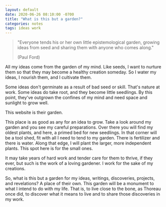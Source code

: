 ```yaml
---
layout: default
date: 2020-06-26 08:10:00 -0700
title: "What is this but a garden?"
categories: notes
tags: ideas work
---
```


> "Everyone tends his or her own little epistemological garden, growing ideas from seed and sharing them with anyone who comes along."
>
> (Paul Ford)

All my ideas come from the garden of my mind. Like seeds, I want to nurture them so that they may become a healthy creation someday. So I water my ideas, I nourish them, and I cultivate them. 

Some ideas don't germinate as a result of bad seed or skill. That's nature at work. Some ideas do take root, and they become little seedlings. By this point, they've outgrown the confines of my mind and need space and sunlight to grow well.

This website is their garden.

This place is as good as any for an idea to grow. Take a look around my garden and you see my careful preparations. Over there you will find my oldest plants, and here, a primed bed for new seedlings. In that corner will be a tool shed, fit with all I need to tend to my garden. There is fertilizer and there is water. Along that edge, I will plant the larger, more independent plants. This spot here is for the small ones. 

It may take years of hard work and tender care for them to thrive, if they ever, but such is the work of a loving gardener. I work for the sake of my creations.

So, what is this but a garden for my ideas, writings, discoveries, projects, and revelations? A place of their own. This garden will be a monument to what I intend to do with my life. That is, to live close to the bone, as Thoreau once did, to discover what it means to live and to share those discoveries in my work. 